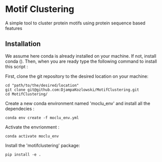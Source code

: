 # Motif Clustering

A simple tool to cluster protein motifs using protein sequence based features

## Installation 

We assume here conda is already installed on your machine. If not, install conda (). Then, when you are ready type the following command to install this script :

First, clone the git repository to the desired location on your machine:
```
cd "path/to/the/desired/location"
git clone git@github.com:DjampaKozlowski/MotifClustering.git 
cd MotifClustering/
```

Create a new conda environment named 'moclu_env' and install all the dependecies :
```
conda env create -f moclu_env.yml
```

Activate the envrionment :
```
conda activate moclu_env
```

Install the 'motifclustering' package:
```
pip install -e .
``` 
